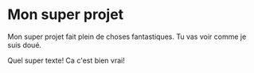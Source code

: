 # Mon super projet

Mon super projet fait plein de choses fantastiques. Tu vas voir comme je
suis doué.

Quel super texte! Ca c'est bien vrai!

